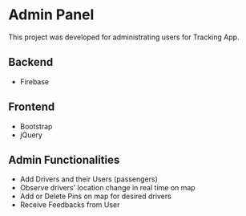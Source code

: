 # Admin Panel

This project was developed for administrating users for Tracking App.

## Backend
* Firebase

## Frontend
* Bootstrap
* jQuery

## Admin Functionalities
* Add Drivers and their Users (passengers)
* Observe drivers' location change in real time on map
* Add or Delete Pins on map for desired drivers
* Receive Feedbacks from User
